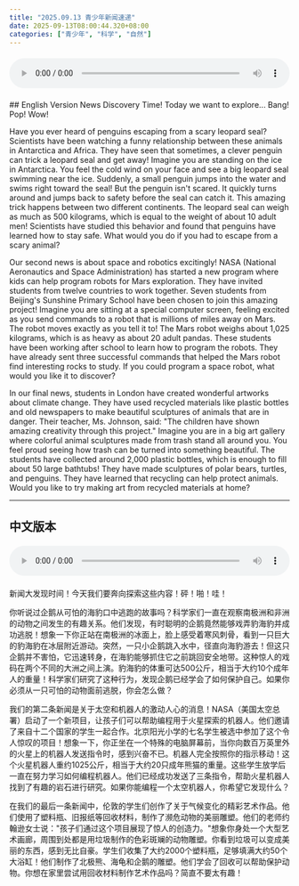 ```yaml
---
title: "2025.09.13 青少年新闻速递"
date: 2025-09-13T08:00:44.320+08:00
categories: ["青少年", "科学", "自然"]
---
```

<audio controls style="width: 100%; max-width: 900px; margin: 1.5em 0; display: block;">
<source src="/mp3/teen_news/20250913.en.wav" type="audio/wav">
</audio>
## English Version
News Discovery Time! Today we want to explore... Bang! Pop! Wow!

Have you ever heard of penguins escaping from a scary leopard seal? Scientists have been watching a funny relationship between these animals in Antarctica and Africa. They have seen that sometimes, a clever penguin can trick a leopard seal and get away! Imagine you are standing on the ice in Antarctica. You feel the cold wind on your face and see a big leopard seal swimming near the ice. Suddenly, a small penguin jumps into the water and swims right toward the seal! But the penguin isn't scared. It quickly turns around and jumps back to safety before the seal can catch it. This amazing trick happens between two different continents. The leopard seal can weigh as much as 500 kilograms, which is equal to the weight of about 10 adult men! Scientists have studied this behavior and found that penguins have learned how to stay safe. What would you do if you had to escape from a scary animal?

Our second news is about space and robotics excitingly! NASA (National Aeronautics and Space Administration) has started a new program where kids can help program robots for Mars exploration. They have invited students from twelve countries to work together. Seven students from Beijing's Sunshine Primary School have been chosen to join this amazing project! Imagine you are sitting at a special computer screen, feeling excited as you send commands to a robot that is millions of miles away on Mars. The robot moves exactly as you tell it to! The Mars robot weighs about 1,025 kilograms, which is as heavy as about 20 adult pandas. These students have been working after school to learn how to program the robots. They have already sent three successful commands that helped the Mars robot find interesting rocks to study. If you could program a space robot, what would you like it to discover?

In our final news, students in London have created wonderful artworks about climate change. They have used recycled materials like plastic bottles and old newspapers to make beautiful sculptures of animals that are in danger. Their teacher, Ms. Johnson, said: "The children have shown amazing creativity through this project." Imagine you are in a big art gallery where colorful animal sculptures made from trash stand all around you. You feel proud seeing how trash can be turned into something beautiful. The students have collected around 2,000 plastic bottles, which is enough to fill about 50 large bathtubs! They have made sculptures of polar bears, turtles, and penguins. They have learned that recycling can help protect animals. Would you like to try making art from recycled materials at home?

---
## 中文版本
<audio controls style="width: 100%; max-width: 900px; margin: 1.5em 0; display: block;">
    <source src="/mp3/teen_news/20250913.cn.wav"
  type="audio/wav">
  </audio>
新闻大发现时间！今天我们要奔向探索这些内容！砰！啪！哇！

你听说过企鹅从可怕的海豹口中逃跑的故事吗？科学家们一直在观察南极洲和非洲的动物之间发生的有趣关系。他们发现，有时聪明的企鹅竟然能够戏弄豹海豹并成功逃脱！想象一下你正站在南极洲的冰面上，脸上感受着寒风刺骨，看到一只巨大的豹海豹在冰层附近游动。突然，一只小企鹅跳入水中，径直向海豹游去！但这只企鹅并不害怕，它迅速转身，在海豹能够抓住它之前跳回安全地带。这种惊人的戏码在两个不同的大洲之间上演。豹海豹的体重可达500公斤，相当于大约10个成年人的重量！科学家们研究了这种行为，发现企鹅已经学会了如何保护自己。如果你必须从一只可怕的动物面前逃脱，你会怎么做？

我们的第二条新闻是关于太空和机器人的激动人心的消息！NASA（美国太空总署）启动了一个新项目，让孩子们可以帮助编程用于火星探索的机器人。他们邀请了来自十二个国家的学生一起合作。北京阳光小学的七名学生被选中参加了这个令人惊叹的项目！想象一下，你正坐在一个特殊的电脑屏幕前，当你向数百万英里外的火星上的机器人发送指令时，感到兴奋不已。机器人完全按照你的指示移动！这个火星机器人重约1025公斤，相当于大约20只成年熊猫的重量。这些学生放学后一直在努力学习如何编程机器人。他们已经成功发送了三条指令，帮助火星机器人找到了有趣的岩石进行研究。如果你能编程一个太空机器人，你希望它发现什么？

在我们的最后一条新闻中，伦敦的学生们创作了关于气候变化的精彩艺术作品。他们使用了塑料瓶、旧报纸等回收材料，制作了濒危动物的美丽雕塑。他们的老师约翰逊女士说："孩子们通过这个项目展现了惊人的创造力。"想象你身处一个大型艺术画廊，周围到处都是用垃圾制作的色彩斑斓的动物雕塑。你看到垃圾可以变成美丽的东西，感到无比自豪。学生们收集了大约2000个塑料瓶，足够填满大约50个大浴缸！他们制作了北极熊、海龟和企鹅的雕塑。他们学会了回收可以帮助保护动物。你想在家里尝试用回收材料制作艺术作品吗？简直不要太有趣！